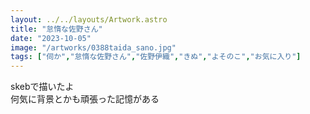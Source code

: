 ```yaml
---
layout: ../../layouts/Artwork.astro
title: "怠惰な佐野さん"
date: "2023-10-05"
image: "/artworks/0388taida_sano.jpg"
tags: ["伺か","怠惰な佐野さん","佐野伊織","きぬ","よそのこ","お気に入り"]
---
```


skebで描いたよ  
何気に背景とかも頑張った記憶がある